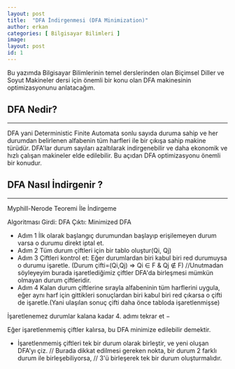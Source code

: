 ```yaml
---
layout: post
title:  "DFA İndirgenmesi (DFA Minimization)"
author: erkan
categories: [ Bilgisayar Bilimleri ]
image:
layout: post
id: 1
---
```


Bu yazımda Bilgisayar Bilimlerinin temel derslerinden olan Biçimsel Diller ve Soyut Makineler dersi için önemli bir konu olan DFA makinesinin optimizasyonunu anlatacağım.

## DFA Nedir?
-----

DFA yani Deterministic Finite Automata sonlu sayıda duruma sahip ve her durumdan belirlenen alfabenin tüm harfleri ile bir çıkışa sahip makine türüdür. DFA'lar durum sayıları azaltılarak indirgenebilir ve daha ekonomik ve hızlı çalışan makineler elde edilebilir. Bu açıdan DFA optimizasyonu önemli bir konudur.

## DFA Nasıl İndirgenir ?
-----

Myphill-Nerode Teoremi İle İndirgeme

Algoritması
Girdi:	DFA
Çıktı:	Minimized DFA

* Adım 1	İlk olarak başlangıç durumundan başlayıp erişilemeyen durum varsa o durumu direkt iptal et.
* Adım 2  Tüm durum çiftleri için bir tablo oluştur(Qi, Qj)
* Adım 3	Çiftleri kontrol et: Eğer durumlardan biri kabul biri red durumuysa o durumu işaretle.
(Durum çifti=(Qi,Qj) => Qi ∈ F & Qj ∉ F)
//Unutmadan söyleyeyim burada işaretlediğimiz çiftler DFA'da birleşmesi mümkün olmayan durum çiftleridir.
* Adım 4	Kalan durum çiftlerine sırayla alfabeninin tüm harflerini uygula, eğer aynı harf için gittikleri
sonuçlardan biri kabul biri red çıkarsa o çifti de işaretle.(Yani ulaşılan sonuç çifti daha önce tabloda
işaretlenmişse)

İşaretlenemez durumlar kalana kadar 4. adımı tekrar et −

Eğer işaretlenmemiş çiftler kalırsa, bu DFA minimize edilebilir demektir.

*	İşaretlenmemiş çiftleri tek bir durum olarak birleştir, ve yeni oluşan DFA'yı çiz.
// Burada dikkat edilmesi gereken nokta, bir durum 2 farklı durum ile birleşebiliyorsa,
// 3'ü birleşerek tek bir durum oluşturmalıdır.
